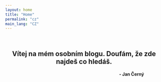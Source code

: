 ```yaml
---
layout: home
title: "Home"
permalink: "cz"
main_lang: "CZ"
---
```


<br/>
<div style="text-align: center;">
	<h2>Vítej na mém osobním blogu. Doufám, že zde najdeš co hledáš.</h2>
	<h4 style="text-align: right; padding-right: 60px"> - Jan Černý</h4>
</div>